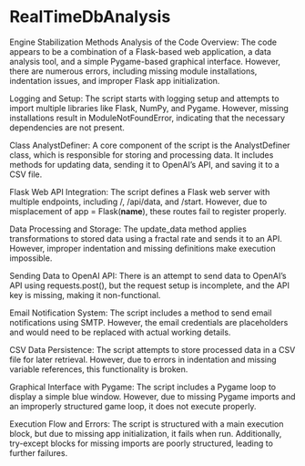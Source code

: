 # RealTimeDbAnalysis
Engine Stabilization Methods
Analysis of the Code
Overview:
The code appears to be a combination of a Flask-based web application, a data analysis tool, and a simple Pygame-based graphical interface. However, there are numerous errors, including missing module installations, indentation issues, and improper Flask app initialization.

Logging and Setup:
The script starts with logging setup and attempts to import multiple libraries like Flask, NumPy, and Pygame. However, missing installations result in ModuleNotFoundError, indicating that the necessary dependencies are not present.

Class AnalystDefiner:
A core component of the script is the AnalystDefiner class, which is responsible for storing and processing data. It includes methods for updating data, sending it to OpenAI’s API, and saving it to a CSV file.

Flask Web API Integration:
The script defines a Flask web server with multiple endpoints, including /, /api/data, and /start. However, due to misplacement of app = Flask(__name__), these routes fail to register properly.

Data Processing and Storage:
The update_data method applies transformations to stored data using a fractal rate and sends it to an API. However, improper indentation and missing definitions make execution impossible.

Sending Data to OpenAI API:
There is an attempt to send data to OpenAI’s API using requests.post(), but the request setup is incomplete, and the API key is missing, making it non-functional.

Email Notification System:
The script includes a method to send email notifications using SMTP. However, the email credentials are placeholders and would need to be replaced with actual working details.

CSV Data Persistence:
The script attempts to store processed data in a CSV file for later retrieval. However, due to errors in indentation and missing variable references, this functionality is broken.

Graphical Interface with Pygame:
The script includes a Pygame loop to display a simple blue window. However, due to missing Pygame imports and an improperly structured game loop, it does not execute properly.

Execution Flow and Errors:
The script is structured with a main execution block, but due to missing app initialization, it fails when run. Additionally, try-except blocks for missing imports are poorly structured, leading to further failures.
